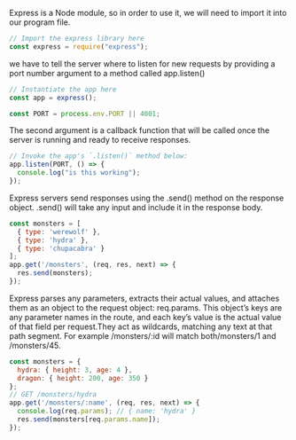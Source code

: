 Express is a Node module, so in order to use it, we will need to import it into our program file.

```js
// Import the express library here
const express = require("express");
```

we have to tell the server where to listen for new requests by providing a port number argument to a method called app.listen()

```js
// Instantiate the app here
const app = express();

const PORT = process.env.PORT || 4001;
```
The second argument is a callback function that will be called once the server is running and ready to receive responses.
```js
// Invoke the app's `.listen()` method below:
app.listen(PORT, () => {
  console.log("is this working");
});
```

Express servers send responses using the .send() method on the response object. .send() will take any input and include it in the response body.
```js
const monsters = [
  { type: 'werewolf' },
  { type: 'hydra' },
  { type: 'chupacabra' }
];
app.get('/monsters', (req, res, next) => {
  res.send(monsters);
});
```
Express parses any parameters, extracts their actual values, and attaches them as an object to the request object: req.params. This object’s keys are any parameter names in the route, and each key’s value is the actual value of that field per request.They act as wildcards, matching any text at that path segment. For example /monsters/:id will match both/monsters/1 and /monsters/45.
```js
const monsters = {
  hydra: { height: 3, age: 4 },
  dragon: { height: 200, age: 350 }
};
// GET /monsters/hydra
app.get('/monsters/:name', (req, res, next) => {
  console.log(req.params); // { name: 'hydra' }
  res.send(monsters[req.params.name]);
});
```
